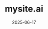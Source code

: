 ---  
layout: startup_page  
title: "mysite.ai"  
id: "mysite.ai"  
permalink: "/mysiteaimysite.ai06172025/"  
website: "https://mysite.ai/"  
funding_round: "Pre-Seed"  
funding_amount: "€2.1M"  
investors: "Inovo VC, Sunfish Partners, Fabian Veit, Bart Roszkowski, Business Angels"  
about: "mysite.ai is an all-in-one AI platform designed for small businesses. It develops a fully autonomous AI assistant to manage a small business's entire online presence, including social media, paid ads, lead generation, and content creation, adapting to the business's needs and customer behaviour. The platform aims to provide small businesses with a complete solution for their online marketing needs, starting with website building."  
markets: "AI, SaaS, Marketing"  
hq: "San Francisco, California, United States"  
founded_year: "2024"  
linkedin: "https://www.linkedin.com/company/mysiteai"  
twitter: ""  
instagram: ""  
facebook: ""  
crunchbase: "https://www.crunchbase.com/organization/mysite-ai"  
pitchbook: ""  

date_display: "17-Jun-2025"  
date: "2025-06-17"

# SEO Optimization  
meta_title: "mysite.ai - Pre-Seed Funding (€2.1M)"  
meta_description: "mysite.ai, mysite.ai is an all-in-one AI platform designed for small businesses. It develops a fully autonomous AI assistant to manage a small business's entire ..."  
meta_keywords: "mysite.ai, AI, SaaS, Marketing, Pre-Seed funding"  
canonical_url: "https://startup.projectstartups.com/mysiteaimysite.ai06172025/"  
---